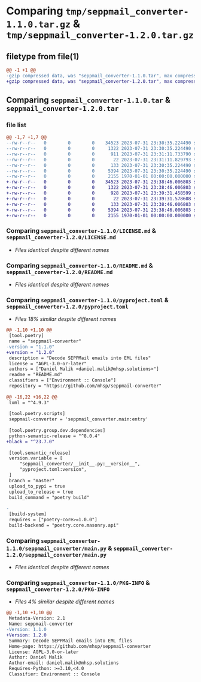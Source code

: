 # Comparing `tmp/seppmail_converter-1.1.0.tar.gz` & `tmp/seppmail_converter-1.2.0.tar.gz`

## filetype from file(1)

```diff
@@ -1 +1 @@
-gzip compressed data, was "seppmail_converter-1.1.0.tar", max compression
+gzip compressed data, was "seppmail_converter-1.2.0.tar", max compression
```

## Comparing `seppmail_converter-1.1.0.tar` & `seppmail_converter-1.2.0.tar`

### file list

```diff
@@ -1,7 +1,7 @@
--rw-r--r--   0        0        0    34523 2023-07-31 23:30:35.224490 seppmail_converter-1.1.0/LICENSE.md
--rw-r--r--   0        0        0     1322 2023-07-31 23:30:35.224490 seppmail_converter-1.1.0/README.md
--rw-r--r--   0        0        0      911 2023-07-31 23:31:11.733790 seppmail_converter-1.1.0/pyproject.toml
--rw-r--r--   0        0        0       22 2023-07-31 23:31:11.829793 seppmail_converter-1.1.0/seppmail_converter/__init__.py
--rw-r--r--   0        0        0      133 2023-07-31 23:30:35.224490 seppmail_converter-1.1.0/seppmail_converter/exceptions.py
--rw-r--r--   0        0        0     5394 2023-07-31 23:30:35.224490 seppmail_converter-1.1.0/seppmail_converter/main.py
--rw-r--r--   0        0        0     2155 1970-01-01 00:00:00.000000 seppmail_converter-1.1.0/PKG-INFO
+-rw-r--r--   0        0        0    34523 2023-07-31 23:38:46.006803 seppmail_converter-1.2.0/LICENSE.md
+-rw-r--r--   0        0        0     1322 2023-07-31 23:38:46.006803 seppmail_converter-1.2.0/README.md
+-rw-r--r--   0        0        0      928 2023-07-31 23:39:31.458599 seppmail_converter-1.2.0/pyproject.toml
+-rw-r--r--   0        0        0       22 2023-07-31 23:39:31.578608 seppmail_converter-1.2.0/seppmail_converter/__init__.py
+-rw-r--r--   0        0        0      133 2023-07-31 23:38:46.006803 seppmail_converter-1.2.0/seppmail_converter/exceptions.py
+-rw-r--r--   0        0        0     5394 2023-07-31 23:38:46.006803 seppmail_converter-1.2.0/seppmail_converter/main.py
+-rw-r--r--   0        0        0     2155 1970-01-01 00:00:00.000000 seppmail_converter-1.2.0/PKG-INFO
```

### Comparing `seppmail_converter-1.1.0/LICENSE.md` & `seppmail_converter-1.2.0/LICENSE.md`

 * *Files identical despite different names*

### Comparing `seppmail_converter-1.1.0/README.md` & `seppmail_converter-1.2.0/README.md`

 * *Files identical despite different names*

### Comparing `seppmail_converter-1.1.0/pyproject.toml` & `seppmail_converter-1.2.0/pyproject.toml`

 * *Files 18% similar despite different names*

```diff
@@ -1,10 +1,10 @@
 [tool.poetry]
 name = "seppmail-converter"
-version = "1.1.0"
+version = "1.2.0"
 description = "Decode SEPPMail emails into EML files"
 license = "AGPL-3.0-or-later"
 authors = ["Daniel Malik <daniel.malik@mhsp.solutions>"]
 readme = "README.md"
 classifiers = ["Environment :: Console"]
 repository = "https://github.com/mhsp/seppmail-converter"
 
@@ -16,22 +16,22 @@
 lxml = "^4.9.3"
 
 [tool.poetry.scripts]
 seppmail-converter = 'seppmail_converter.main:entry'
 
 [tool.poetry.group.dev.dependencies]
 python-semantic-release = "^8.0.4"
+black = "^23.7.0"
 
 [tool.semantic_release]
 version.variable = [
     "seppmail_converter/__init__.py:__version__",
     "pyproject.toml:version",
 ]
 branch = "master"
 upload_to_pypi = true
 upload_to_release = true
 build_command = "poetry build"
 
-
 [build-system]
 requires = ["poetry-core>=1.0.0"]
 build-backend = "poetry.core.masonry.api"
```

### Comparing `seppmail_converter-1.1.0/seppmail_converter/main.py` & `seppmail_converter-1.2.0/seppmail_converter/main.py`

 * *Files identical despite different names*

### Comparing `seppmail_converter-1.1.0/PKG-INFO` & `seppmail_converter-1.2.0/PKG-INFO`

 * *Files 4% similar despite different names*

```diff
@@ -1,10 +1,10 @@
 Metadata-Version: 2.1
 Name: seppmail-converter
-Version: 1.1.0
+Version: 1.2.0
 Summary: Decode SEPPMail emails into EML files
 Home-page: https://github.com/mhsp/seppmail-converter
 License: AGPL-3.0-or-later
 Author: Daniel Malik
 Author-email: daniel.malik@mhsp.solutions
 Requires-Python: >=3.10,<4.0
 Classifier: Environment :: Console
```

